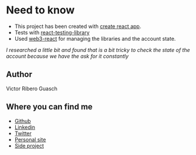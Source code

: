 # Need to know
- This project has been created with [create react app](https://github.com/facebook/create-react-app).
- Tests with [react-testing-library](https://github.com/testing-library/react-testing-library)
- Used [web3-react](https://github.com/NoahZinsmeister/web3-react) for managing the libraries and the account state.

_I researched a little bit and found that is a bit tricky to check the state of the account because we have the ask for it constantly_

##  Author

Victor Ribero Guasch

## Where you can find me
- [Github](https://github.com/tureey)
- [Linkedin](https://www.linkedin.com/in/victorribero)
- [Twitter](https://twitter.com/devictoribero)
- [Personal  site](https://www.elrincondevictor.com)
- [Side  project](https://www.chooseyourplant.com)